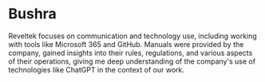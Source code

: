 # Bushra
Reveltek focuses on communication and technology use, including working with tools like Microsoft 365 and GitHub. Manuals were provided by the company, gained insights into their rules, regulations, and various aspects of their operations, giving me deep understanding of the company's use of technologies like ChatGPT in the context of our work.
